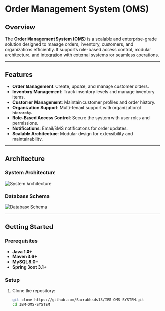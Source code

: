 # Order Management System (OMS)

## Overview
The **Order Management System (OMS)** is a scalable and enterprise-grade solution designed to manage orders, inventory, customers, and organizations efficiently. It supports role-based access control, modular architecture, and integration with external systems for seamless operations.

---

## Features
- **Order Management**: Create, update, and manage customer orders.
- **Inventory Management**: Track inventory levels and manage inventory items.
- **Customer Management**: Maintain customer profiles and order history.
- **Organization Support**: Multi-tenant support with organizational hierarchy.
- **Role-Based Access Control**: Secure the system with user roles and permissions.
- **Notifications**: Email/SMS notifications for order updates.
- **Scalable Architecture**: Modular design for extensibility and maintainability.

---

## Architecture
### System Architecture
![System Architecture](docs/architecture-diagram.png)

### Database Schema
![Database Schema](docs/database-schema.png)

---

## Getting Started
### Prerequisites
- **Java 1.8+**
- **Maven 3.6+**
- **MySQL 8.0+**
- **Spring Boot 3.1+**

### Setup
1. Clone the repository:
   ```bash
   git clone https://github.com/Saurabhsds13/IBM-OMS-SYSTEM.git
   cd IBM-OMS-SYSTEM
